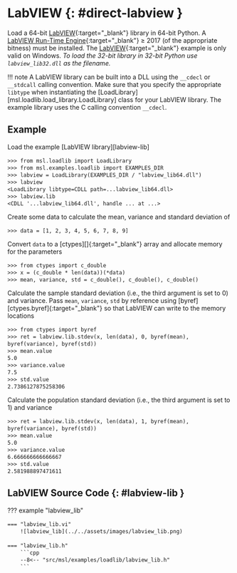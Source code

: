 # LabVIEW  {: #direct-labview }

Load a 64-bit [LabVIEW]{:target="_blank"} library in 64-bit Python. A [LabVIEW Run-Time Engine]{:target="_blank"} &ge; 2017 (of the appropriate bitness) must be installed. The [LabVIEW]{:target="_blank"} example is only valid on Windows. *To load the 32-bit library in 32-bit Python use `labview_lib32.dll` as the filename.*

!!! note
    A LabVIEW library can be built into a DLL using the `__cdecl` or `__stdcall` calling convention. Make sure that you specify the appropriate `libtype` when instantiating the [LoadLibrary][msl.loadlib.load_library.LoadLibrary] class for your LabVIEW library. The example library uses the C calling convention `__cdecl`.

## Example

Load the example [LabVIEW library][labview-lib]

<!-- invisible-code-block: pycon
>>> SKIP_IF_NOT_WINDOWS() or SKIP_IF_32BIT() or SKIP_IF_NO_LABVIEW64()

-->

```pycon
>>> from msl.loadlib import LoadLibrary
>>> from msl.examples.loadlib import EXAMPLES_DIR
>>> labview = LoadLibrary(EXAMPLES_DIR / "labview_lib64.dll")
>>> labview
<LoadLibrary libtype=CDLL path=...labview_lib64.dll>
>>> labview.lib
<CDLL '...labview_lib64.dll', handle ... at ...>

```

Create some data to calculate the mean, variance and standard deviation of

```pycon
>>> data = [1, 2, 3, 4, 5, 6, 7, 8, 9]

```

Convert `data` to a [ctypes][]{:target="_blank"} array and allocate memory for the parameters

```pycon
>>> from ctypes import c_double
>>> x = (c_double * len(data))(*data)
>>> mean, variance, std = c_double(), c_double(), c_double()

```

Calculate the sample standard deviation (i.e., the third argument is set to 0) and variance. Pass `mean`, `variance`, `std` by reference using [byref][ctypes.byref]{:target="_blank"} so that LabVIEW can write to the memory locations

```pycon
>>> from ctypes import byref
>>> ret = labview.lib.stdev(x, len(data), 0, byref(mean), byref(variance), byref(std))
>>> mean.value
5.0
>>> variance.value
7.5
>>> std.value
2.7386127875258306

```

Calculate the population standard deviation (i.e., the third argument is set to 1) and variance

```pycon
>>> ret = labview.lib.stdev(x, len(data), 1, byref(mean), byref(variance), byref(std))
>>> mean.value
5.0
>>> variance.value
6.666666666666667
>>> std.value
2.581988897471611

```

## LabVIEW Source Code {: #labview-lib }

??? example "labview_lib"

    === "labview_lib.vi"
        ![labview_lib](../../assets/images/labview_lib.png)

    === "labview_lib.h"
        ```cpp
        --8<-- "src/msl/examples/loadlib/labview_lib.h"
        ```

[LabVIEW]: https://www.ni.com/en-us/shop/labview.html
[LabVIEW Run-Time Engine]: https://www.ni.com/en/support/downloads/software-products/download.labview-runtime.html
